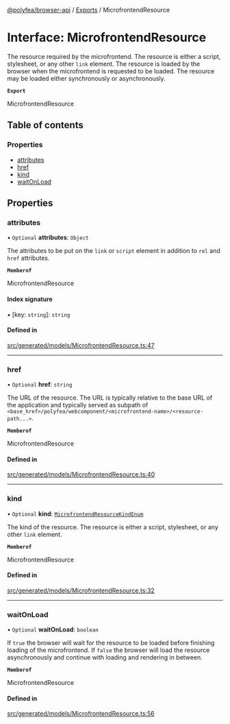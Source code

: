 [@polyfea/browser-api](../README.md) / [Exports](../modules.md) / MicrofrontendResource

# Interface: MicrofrontendResource

The resource required by the microfrontend.
The resource is either a script, stylesheet, or any other `link` element. The resource is 
loaded by the browser when the microfrontend is requested to be loaded. The resource may be loaded
either synchronously or asynchronously.

**`Export`**

MicrofrontendResource

## Table of contents

### Properties

- [attributes](MicrofrontendResource.md#attributes)
- [href](MicrofrontendResource.md#href)
- [kind](MicrofrontendResource.md#kind)
- [waitOnLoad](MicrofrontendResource.md#waitonload)

## Properties

### attributes

• `Optional` **attributes**: `Object`

The attributes to be put on the `link` or `script` element in addition to `rel` and `href` attributes.

**`Memberof`**

MicrofrontendResource

#### Index signature

▪ [key: `string`]: `string`

#### Defined in

[src/generated/models/MicrofrontendResource.ts:47](https://github.com/polyfea/browser-api/blob/3f82ee7/src/generated/models/MicrofrontendResource.ts#L47)

___

### href

• `Optional` **href**: `string`

The URL of the resource. The URL is typically relative to the base URL of the application and typically
served as subpath of `<base_href>/polyfea/webcomponent/<microfrontend-name>/<resource-path...>`.

**`Memberof`**

MicrofrontendResource

#### Defined in

[src/generated/models/MicrofrontendResource.ts:40](https://github.com/polyfea/browser-api/blob/3f82ee7/src/generated/models/MicrofrontendResource.ts#L40)

___

### kind

• `Optional` **kind**: [`MicrofrontendResourceKindEnum`](../modules.md#microfrontendresourcekindenum-1)

The kind of the resource. The resource is either a script, stylesheet, or any other `link` element.

**`Memberof`**

MicrofrontendResource

#### Defined in

[src/generated/models/MicrofrontendResource.ts:32](https://github.com/polyfea/browser-api/blob/3f82ee7/src/generated/models/MicrofrontendResource.ts#L32)

___

### waitOnLoad

• `Optional` **waitOnLoad**: `boolean`

If `true` the browser will wait for the resource to be loaded before finishing loading of the microfrontend.
If `false` the browser will load the resource asynchronously and continue with loading and rendering in 
between.

**`Memberof`**

MicrofrontendResource

#### Defined in

[src/generated/models/MicrofrontendResource.ts:56](https://github.com/polyfea/browser-api/blob/3f82ee7/src/generated/models/MicrofrontendResource.ts#L56)
